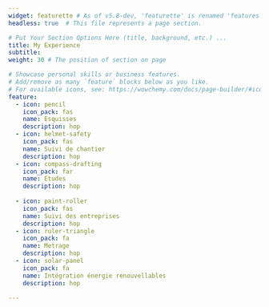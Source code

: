 ```yaml
---
widget: featurette # As of v5.8-dev, 'featurette' is renamed 'features'
headless: true  # This file represents a page section.

# Put Your Section Options Here (title, background, etc.) ...
title: My Experience
subtitle:
weight: 30 # The position of section on page

# Showcase personal skills or business features.
# Add/remove as many `feature` blocks below as you like.
# For available icons, see: https://wowchemy.com/docs/page-builder/#icons
feature:
  - icon: pencil
    icon_pack: fas
    name: Esquisses
    description: hop
  - icon: helmet-safety
    icon_pack: fas
    name: Suivi de chantier
    description: hop
  - icon: compass-drafting
    icon_pack: far
    name: Etudes
    description: hop
   
  - icon: paint-roller
    icon_pack: fas
    name: Suivi des entreprises
    description: hop
  - icon: ruler-triangle
    icon_pack: fa
    name: Metrage
    description: hop
  - icon: solar-panel
    icon_pack: fa
    name: Intégration énergie renouvellables
    description: hop

---
```

